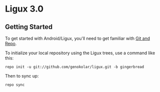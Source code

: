 Ligux 3.0
===========


Getting Started
---------------

To get started with Android/Ligux, you'll need to get
familiar with [Git and Repo](http://source.android.com/download/using-repo).

To initialize your local repository using the Ligux trees, use a command like this:

    repo init -u git://github.com/genokolar/ligux.git -b gingerbread

Then to sync up:

    repo sync

